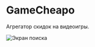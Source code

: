 # GameCheapo

Агрегатор скидок на видеоигры.

![Экран поиска](https://github.comAbdrakhmanovT/GameCheapo/blob/master/readme/search.png)
